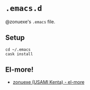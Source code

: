 `.emacs.d`
==========

@zonuexe's `.emacs` file.

Setup
-----

```
cd ~/.emacs
cask install
```

El-more!
--------

* [zonuexe (USAMI Kenta) - el-more](http://el-more.herokuapp.com/users/113)
